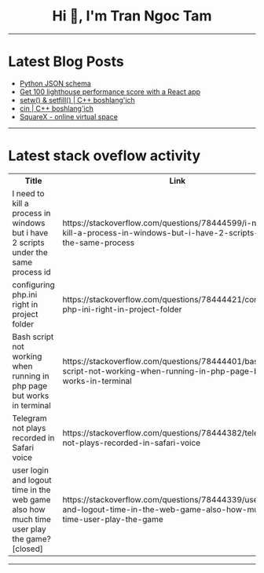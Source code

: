 <h1 align="center">Hi 👋, I'm Tran Ngoc Tam</h1>

---

# Latest Blog Posts 
<!-- BLOG-POST-LIST:START -->
- [Python JSON schema](https://dev.to/stefanalfbo/python-json-schema-3o7n)
- [Get 100 lighthouse performance score with a React app](https://dev.to/mladenstojanovic/get-100-lighthouse-performance-score-with-a-react-app-hc6)
- [setw&lpar;&rpar; &amp; setfill&lpar;&rpar; | C++ boshlang&#39;ich](https://dev.to/islomali99/setw-setfill-c-boshlangich-4o7p)
- [cin | C++ boshlang&#39;ich](https://dev.to/islomali99/cin-c-boshlangich-387i)
- [SquareX - online virtual space](https://dev.to/devh0us3/squarex-online-virtual-space-hgo)
<!-- BLOG-POST-LIST:END -->

---

# Latest stack oveflow activity
<table>
  <tr><th>Title</th><th>Link</th></tr>
  <!-- STACKOVERFLOW:START --><tr><td>I need to kill a process in windows but i have 2 scripts under the same process id</td><td>https://stackoverflow.com/questions/78444599/i-need-to-kill-a-process-in-windows-but-i-have-2-scripts-under-the-same-process</td></tr><tr><td>configuring php.ini right in project folder</td><td>https://stackoverflow.com/questions/78444421/configuring-php-ini-right-in-project-folder</td></tr><tr><td>Bash script not working when running in php page but works in terminal</td><td>https://stackoverflow.com/questions/78444401/bash-script-not-working-when-running-in-php-page-but-works-in-terminal</td></tr><tr><td>Telegram not plays recorded in Safari voice</td><td>https://stackoverflow.com/questions/78444382/telegram-not-plays-recorded-in-safari-voice</td></tr><tr><td>user login and logout time in the web game also how much time user play the game? [closed]</td><td>https://stackoverflow.com/questions/78444339/user-login-and-logout-time-in-the-web-game-also-how-much-time-user-play-the-game</td></tr><!-- STACKOVERFLOW:END -->
</table>

---


